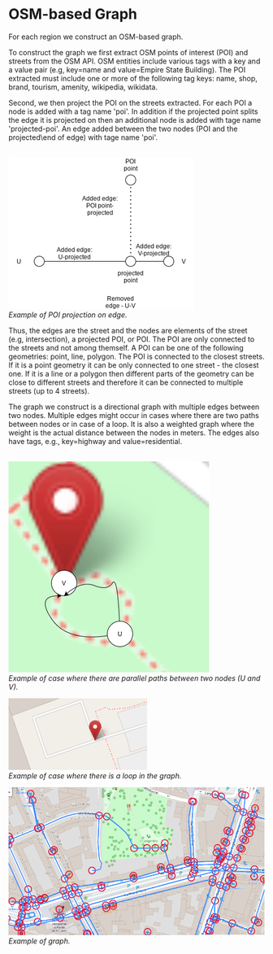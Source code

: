 # OSM-based Graph

For each region we construct an OSM-based graph. 

To construct the graph we first extract OSM points of interest (POI) and streets from the OSM API. OSM entities include various tags with a key and a value pair (e.g, key=name and value=Empire State Building). The POI extracted must include one or more of the following tag keys: name, shop, brand, tourism, amenity, wikipedia, wikidata. 

Second, we then project the POI on the streets extracted. For each POI a node is added with a tag name 'poi'. In addition if the projected point splits the edge it is projected on then an additional node is added with tage name 'projected-poi'. An edge added between the two nodes (POI and the projected\end of edge) with tage name 'poi'. 

\
![](images/projected_poi.png)
\
*Example of POI projection on edge.*

 Thus, the edges are the street and the nodes are elements of the street (e.g, intersection), a projected POI, or POI. The POI are only connected to the streets and not among themself. A POI can be one of the following geometries: point, line, polygon. The POI is connected to the closest streets. If it is a point geometry it can be only connected to one street - the closest one. If it is a line or a polygon then different parts of the geometry can be close to different streets and therefore it can be connected to multiple streets (up to 4 streets).  

The graph we construct is a directional graph with multiple edges between two nodes. Multiple edges might occur in cases where there are two paths between nodes or in case of a loop. It is also a weighted graph where the weight is the actual distance between the nodes in meters. 
The edges also have tags, e.g., key=highway and value=residential.



\
![](images/parallel_paths.png)
\
*Example of case where there are parallel paths between two nodes (U and V).*


![](images/loop.png)
\
*Example of case where there is a loop in the graph.*

![](images/graph.png)
\
*Example of graph.*




